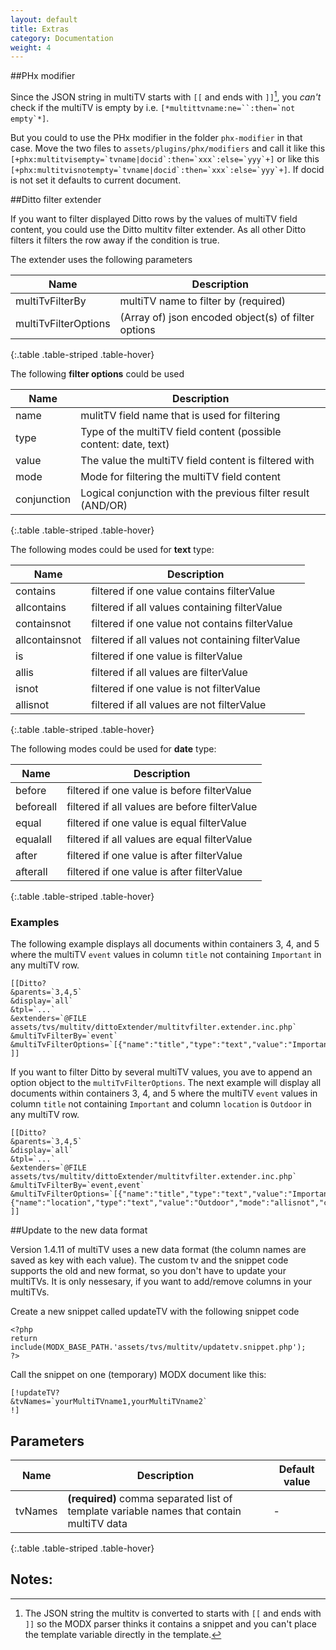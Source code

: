 ```yaml
---
layout: default
title: Extras
category: Documentation
weight: 4
---
```


##PHx modifier

Since the JSON string in multiTV starts with `[[` and ends with `]]`[^1], you *can't* check if the multiTV is empty by i.e. ```[*multittvname:ne=``:then=`not empty`*]```.

But you could to use the PHx modifier in the folder `phx-modifier` in that case. Move the two files to `assets/plugins/phx/modifiers` and call it like this ``[+phx:multitvisempty=`tvname|docid`:then=`xxx`:else=`yyy`+]`` or like this ``[+phx:multitvisnotempty=`tvname|docid`:then=`xxx`:else=`yyy`+]``. If docid is not set it defaults to current document.

##Ditto filter extender

If you want to filter displayed Ditto rows by the values of multiTV field content, you could use the Ditto multitv filter extender. As all other Ditto filters it filters the row away if the condition is true.

The extender uses the following parameters

Name | Description
---- | -----------
multiTvFilterBy | multiTV name to filter by (required)
multiTvFilterOptions | (Array of) json encoded object(s) of filter options
{:.table .table-striped .table-hover}

The following **filter options** could be used

Name | Description
---- | -----------
name | mulitTV field name that is used for filtering
type | Type of the multiTV field content (possible content: date, text)
value | The value the multiTV field content is filtered with
mode | Mode for filtering the multiTV field content
conjunction | Logical conjunction with the previous filter result (AND/OR)
{:.table .table-striped .table-hover}

The following modes could be used for **text** type:

Name | Description
---- | -----------
contains | filtered if one value contains filterValue
allcontains | filtered if all values containing filterValue
containsnot | filtered if one value not contains filterValue
allcontainsnot | filtered if all values not containing filterValue
is | filtered if one value is filterValue
allis | filtered if all values are filterValue
isnot | filtered if one value is not filterValue
allisnot | filtered if all values are not filterValue
{:.table .table-striped .table-hover}

The following modes could be used for **date** type:

Name | Description
---- | -----------
before | filtered if one value is before filterValue
beforeall | filtered if all values are before filterValue
equal | filtered if one value is equal filterValue
equalall | filtered if all values are equal filterValue
after | filtered if one value is after filterValue
afterall | filtered if one value is after filterValue
{:.table .table-striped .table-hover}

### Examples

The following example displays all documents within containers 3, 4, and 5 where the multiTV `event` values in column `title` not containing `Important` in any multiTV row.

```
[[Ditto?
&parents=`3,4,5`
&display=`all`
&tpl=`...`
&extenders=`@FILE assets/tvs/multitv/dittoExtender/multitvfilter.extender.inc.php`
&multiTvFilterBy=`event`
&multiTvFilterOptions=`[{"name":"title","type":"text","value":"Important","mode":"contains"}]`]]
]]
```

If you want to filter Ditto by several multiTV values, you ave to append an option object to the `multiTvFilterOptions`. The next example will display all documents within containers 3, 4, and 5 where the multiTV `event` values in column `title` not containing `Important` and column `location` is `Outdoor` in any multiTV row.

```
[[Ditto?
&parents=`3,4,5`
&display=`all`
&tpl=`...`
&extenders=`@FILE assets/tvs/multitv/dittoExtender/multitvfilter.extender.inc.php`
&multiTvFilterBy=`event,event`
&multiTvFilterOptions=`[{"name":"title","type":"text","value":"Important","mode":"contains"},{"name":"location","type":"text","value":"Outdoor","mode":"allisnot","conjunction":"OR"}]`]]
]]
```


##Update to the new data format

Version 1.4.11 of multiTV uses a new data format (the column names are saved as key with each value). The custom tv and the snippet code supports the old and new format, so you don't have to update your multiTVs. It is only nessesary, if you want to add/remove columns in your multiTVs.

Create a new snippet called updateTV with the following snippet code

```
<?php
return include(MODX_BASE_PATH.'assets/tvs/multitv/updatetv.snippet.php');
?>
```

Call the snippet on one (temporary) MODX document like this:

```
[!updateTV?
&tvNames=`yourMultiTVname1,yourMultiTVname2`
!]
```

Parameters
--------------------------------------------------------------------------------

Name | Description | Default value
---- | ----------- | -------------
tvNames | **(required)** comma separated list of template variable names that contain multiTV data | -
{:.table .table-striped .table-hover}


Notes:
--------------------------------------------------------------------------------
[^1]: The JSON string the multitv is converted to starts with `[[` and ends with `]]` so the MODX parser thinks it contains a snippet and you can't place the template variable directly in the template.
